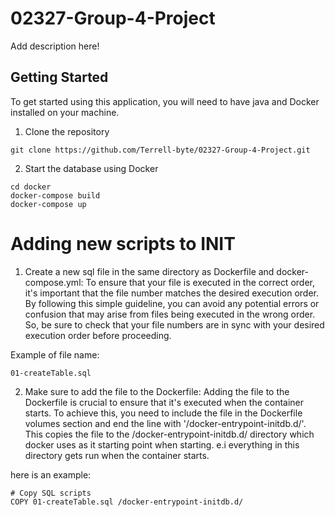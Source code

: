 # 02327-Group-4-Project
Add description here!

## Getting Started
To get started using this application, you will need to have java and Docker installed on your machine.

1. Clone the repository
```
git clone https://github.com/Terrell-byte/02327-Group-4-Project.git
```

2. Start the database using Docker
```
cd docker
docker-compose build
docker-compose up
```

# Adding new scripts to INIT

1. Create a new sql file in the same directory as Dockerfile and docker-compose.yml:
To ensure that your file is executed in the correct order, it's important that the file number matches the desired execution order. By following this simple guideline, you can avoid any potential errors or confusion that may arise from files being executed in the wrong order. So, be sure to check that your file numbers are in sync with your desired execution order before proceeding.

Example of file name:
```
01-createTable.sql
```

2. Make sure to add the file to the Dockerfile:
Adding the file to the Dockerfile is crucial to ensure that it's executed when the container starts. To achieve this, you need to include the file in the Dockerfile volumes section and end the line with '/docker-entrypoint-initdb.d/'. This copies the file to the /docker-entrypoint-initdb.d/ directory which docker uses as it starting point when starting. e.i everything in this directory gets run when the container starts.

here is an example:

```
# Copy SQL scripts
COPY 01-createTable.sql /docker-entrypoint-initdb.d/
```
